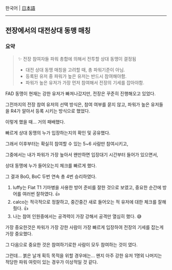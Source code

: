 한국어 | [日本語](001_PvP_Alliance_Matching_Rules_on_the_Battlegrounds__jp.md)

---

## 전장에서의 대전상대 동맹 매칭

### 요약

> ✨ 전장 참여자들 파워 총합에 의해서 전투할 상대 동맹이 결정됨
>
> * 대전 상대 동맹 매칭을 고려할 때, 총 파워기준이 아님.
> * 등록된 유저 중 파워가 높은 유저는 반드시 참여해야함.
> * 파워가 높은 유저가 가장 먼저 참여해서 전장의 기세를 잡아야함.



FAD 동맹이 현재는 강한 유저가 빠져나갔지만, 전장은 꾸준히 진행해오고 있었다.

그전까지의 전장 참여 유저의 선택 방식은, 참여 여부를 묻지 않고,  파워가 높은 유저들을 R4가 알아서 등록 시키는 방식으로 했었다.

이렇게 했을 때... 거의 패배했다. 

빠르게 상대 동맹의 누가 입장하는지의 확인 및 공유했다.



그래서 이후부터는 확실히 참여할 수 있는  5~6 사람만 참여시키고,

그중에서는 내가 파워가 가장 높아서 왠만하면 입장대기 시간부터 들어가 있으면서,

상대 동맹에 누가 들어오는지 체크를 빠르게 했다.



그 결과 BoG, BoC 두번 연속 총 4번 승리하였다.

1. luffy는 Flat T1 기마병을 사용한 방어 준비를 잘한 것으로 보였고, 중요한 순간에 방어를 여러번 잘하였다. 👍
2. calco는 적극적으로 정찰하고, 중간중간 새로 들어오는 적 유저에 대한 체크를 잘해줬다. 👍
3. 나는 참여 인원중에서는 공격력이 가장 강해서 공격만 열심히 했다. 😅





가장 중요한것은 파워가 가장 강한 사람이 가장 빠르게 입장하여 전장의 기세를 잡는게 가장 중요했다.

그 다음으로 중요한 것은 참여하기로한 사람이 모두 참여하는 것이 였다.


그런데... 붉은 날개 획득 목적을 위할 경우에는...
왠지 아주 강한 유저 1명외 나머지는 적당한 파워 여럿이 있는 경우가 이상적일 것 같다.

